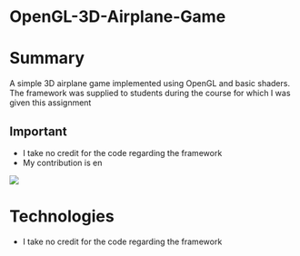 # OpenGL-3D-Airplane-Game

# Summary

A simple 3D airplane game implemented using OpenGL and basic shaders. The framework was supplied to students during the course for which I was given this assignment

## Important
- I take no credit for the code regarding the framework
- My contribution is en

![](demo.gif)

# Technologies
- I take no credit for the code regarding the framework

<!--stackedit_data:
eyJoaXN0b3J5IjpbLTE1NjAyMDU5MDEsLTE5MzAwMjA4MzQsLT
EzMzY3MTMyNTldfQ==
-->